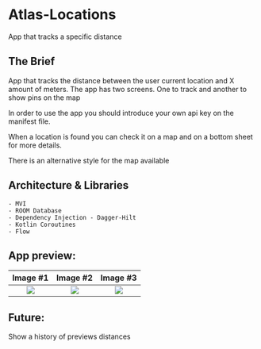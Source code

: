 # Atlas-Locations
App that tracks a specific distance

## The Brief

App that tracks the distance between the user current location and X amount of meters.
The app has two screens. One to track and another to show pins on the map

In order to use the app you should introduce your own api key on the manifest file.

When a location is found you can check it on a map and on a bottom sheet for more details.

There is an alternative style for the map available


## Architecture & Libraries
    - MVI
    - ROOM Database
    - Dependency Injection - Dagger-Hilt
    - Kotlin Coroutines
    - Flow

## App preview:


Image #1            |  Image #2             |  Image #3           
:-------------------------:|:----------------------------:|:----------------------------:
<img src="images/Demeter_Recipes_1.jpg">    |  <img src="images/Demeter_Recipes_2.jpg">     |  <img src="images/Demeter_Recipes_3.jpg"> 

## Future:

Show a history of previews distances
